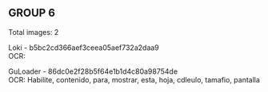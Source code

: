 ## GROUP 6
Total images: 2  

Loki - b5bc2cd366aef3ceea05aef732a2daa9  
OCR:   

GuLoader - 86dc0e2f28b5f64e1b1d4c80a98754de  
OCR: Habilite, contenido, para, mostrar, esta, hoja, cdleulo, tamafio, pantalla  

